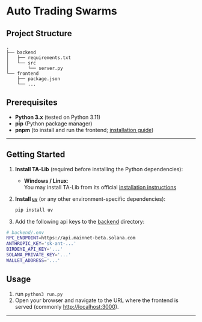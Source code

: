 # Auto Trading Swarms

## Project Structure

```
.
├── backend
│   ├── requirements.txt
│   └── src
│       └── server.py
└── frontend
    ├── package.json
    └── ...
```

## Prerequisites

- **Python 3.x** (tested on Python 3.11)
- **pip** (Python package manager)
- **pnpm** (to install and run the frontend; [installation guide](https://pnpm.io/installation))

---

## Getting Started

1. **Install TA-Lib** (required before installing the Python dependencies):
   - **Windows / Linux**:  
     You may install TA-Lib from its official [installation instructions](https://ta-lib.org/install/) 

2. **Install [`uv`](https://astral.sh/uv)** (or any other environment-specific dependencies):
   ```bash
   pip install uv
   ```

3. Add the following api keys to the [backend](./backend/) directory:
```bash
# backend/.env
RPC_ENDPOINT=https://api.mainnet-beta.solana.com
ANTHROPIC_KEY='sk-ant-...'
BIRDEYE_API_KEY='...'
SOLANA_PRIVATE_KEY='...'
WALLET_ADDRESS='...'
```



## Usage

1. run `python3 run.py`
2. Open your browser and navigate to the URL where the frontend is served (commonly [http://localhost:3000](http://localhost:3000)).

---

